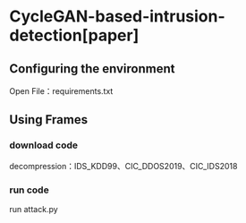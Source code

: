 # CycleGAN-based-intrusion-detection[paper]
## Configuring the environment
 Open File：requirements.txt
## Using Frames
### download code
 decompression：IDS_KDD99、CIC_DDOS2019、CIC_IDS2018
### run code
 run attack.py
